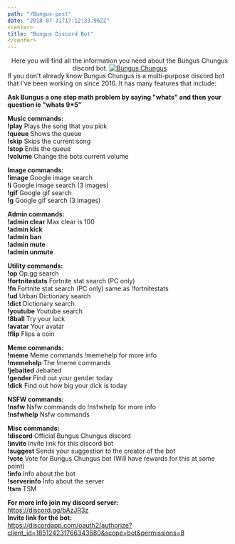 ```yaml
---
path: "/Bungus-post"
date: "2018-07-31T17:12:33.962Z"
<center>
title: "Bungus Discord Bot"
</center>
---
```

<center>
Here you will find all the information you need about the Bungus Chungus discord bot.

<a href="https://discordbots.org/bot/185124264091844608" >
            <img src="https://discordbots.org/api/widget/185124264091844608.svg" alt="Bungus Chungus" />
        </a>
		</center>
If you don't already know Bungus Chungus is a multi-purpose discord bot that I've been working on since 2016. 
It has many features that include:



**Ask Bungus a one step math problem by saying "whats" and then your question ie "whats 9*5"**  

**Music commands:**  
**!play**  Plays the song that you pick  
**!queue**  Shows the queue  
**!skip**  Skips the current song  
**!stop**  Ends the queue  
**!volume**  Change the bots current volume  

**Image commands:**  
**!image**  Google image search   
**!i**  Google image search (3 images)   
**!gif**  Google gif search  
**!g**  Google gif search (3 images)   

**Admin commands:**  
**!admin clear**   Max clear is 100  
**!admin kick**  
**!admin ban**  
**!admin mute**  
**!admin unmute**  

**Utility commands:**  
**!op**  Op.gg search  
**!fortnitestats**  Fortnite stat search (PC only)  
**!fn**  Fortnite stat search (PC only) same as !fortnitestats  
**!ud**  Urban Dictionary search  
**!dict**  Dictionary search  
**!youtube**  Youtube search  
**!8ball**  Try your luck  
**!avatar**  Your avatar   
**!flip**  Flips a coin  


**Meme commands:**  
**!meme**  Meme commands !memehelp for more info  
**!memehelp**  The !meme commands     
**!jebaited**  Jebaited   
**!gender**  Find out your gender today  
**!dick**  Find out how big your dick is today  

**NSFW commands:**  
**!nsfw**  Nsfw commands do !nsfwhelp for more info   
**!nsfwhelp**  Nsfw commands 

**Misc commands:**  
**!discord**  Official Bungus Chungus discord   
**!invite**  Invite link for this discord bot  
**!suggest**  Sends your suggestion to the creator of the bot    
**!vote**  Vote for Bungus Chungus bot (Will have rewards for this at some point)  
**!info**  Info about the bot  
**!serverinfo**  Info about the server  
**!tsm**  TSM  


**For more info join my discord server:**  
https://discord.gg/bAzJR3z  
**Invite link for the bot:**  
https://discordapp.com/oauth2/authorize?client_id=185124231766343680&scope=bot&permissions=8